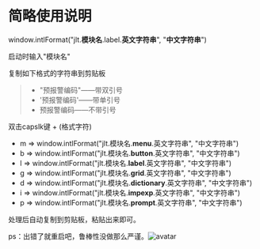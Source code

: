 # 简略使用说明


window.intlFormat("jlt.**模块名**.label.**英文字符串**", "**中文字符串**")


启动时输入"模块名"

复制如下格式的字符串到剪贴板

> - "预报警编码"——带双引号
> - '预报警编码'——带单引号  
> - 预报警编码——不带引号

双击capslk键 + (格式字符)

- m => window.intlFormat("jlt.模块名.**menu**.英文字符串", "中文字符串") 
- b => window.intlFormat("jlt.模块名.**button**.英文字符串", "中文字符串") 
- l => window.intlFormat("jlt.模块名.**label**.英文字符串", "中文字符串") 
- g => window.intlFormat("jlt.模块名.**grid**.英文字符串", "中文字符串") 
- d => window.intlFormat("jlt.模块名.**dictionary**.英文字符串", "中文字符串") 
- i => window.intlFormat("jlt.模块名.**impexp**.英文字符串", "中文字符串")
- p => window.intlFormat("jlt.模块名.**prompt**.英文字符串", "中文字符串")

处理后自动复制到剪贴板，粘贴出来即可。

ps：出错了就重启吧，鲁棒性没做那么严谨。![avatar](https://s9.rr.itc.cn/r/wapChange/20172_15_15/a69gf0948242652613.jpg)